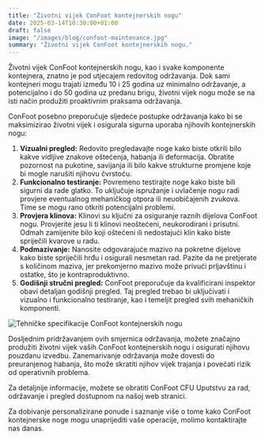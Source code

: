 ```yaml
---
title: "Životni vijek ConFoot kontejnerskih nogu"
date: 2025-03-14T10:30:00+01:00
draft: false
image: "/images/blog/confoot-maintenance.jpg"
summary: "Životni vijek ConFoot kontejnerskih nogu."
---
```


Životni vijek ConFoot kontejnerskih nogu, kao i svake komponente kontejnera, znatno je pod utjecajem redovitog održavanja. Dok sami kontejneri mogu trajati između 10 i 25 godina uz minimalno održavanje, a potencijalno i do 50 godina uz predanu brigu, životni vijek nogu može se na isti način produžiti proaktivnim praksama održavanja.

ConFoot posebno preporučuje sljedeće postupke održavanja kako bi se maksimizirao životni vijek i osigurala sigurna uporaba njihovih kontejnerskih nogu:

1.  **Vizualni pregled:** Redovito pregledavajte noge kako biste otkrili bilo kakve vidljive znakove oštećenja, habanja ili deformacija. Obratite pozornost na pukotine, savijanja ili bilo kakve strukturne promjene koje bi mogle narušiti njihovu čvrstoću.
2.  **Funkcionalno testiranje:** Povremeno testirajte noge kako biste bili sigurni da rade glatko. To uključuje ispružanje i uvlačenje nogu radi provjere eventualnog mehaničkog otpora ili neuobičajenih zvukova. Time se mogu rano otkriti potencijalni problemi.
3.  **Provjera klinova:** Klinovi su ključni za osiguranje raznih dijelova ConFoot nogu. Provjerite jesu li ti klinovi neoštećeni, neukorodirani i prisutni. Odmah zamijenite bilo koji oštećeni ili nedostajući klin kako biste spriječili kvarove u radu.
4.  **Podmazivanje:** Nanosite odgovarajuće mazivo na pokretne dijelove kako biste spriječili hrđu i osigurali nesmetan rad. Pazite da ne pretjerate s količinom maziva, jer prekomjerno mazivo može privući prljavštinu i ostatke, što je kontraproduktivno.
5.  **Godišnji stručni pregled:** ConFoot preporučuje da kvalificirani inspektor obavi detaljan godišnji pregled. Taj pregled trebao bi uključivati i vizualno i funkcionalno testiranje, kao i temeljit pregled svih mehaničkih komponenti.

![Tehničke specifikacije ConFoot kontejnerskih nogu](/images/blog/technicka-specifikace-nohy-confott-CF.png)

Dosljednim pridržavanjem ovih smjernica održavanja, možete značajno produžiti životni vijek vaših ConFoot kontejnerskih nogu i osigurati njihovu pouzdanu izvedbu. Zanemarivanje održavanja može dovesti do preuranjenog habanja, što može skratiti njihov vijek trajanja i povećati rizik od operativnih problema.

Za detaljnije informacije, možete se obratiti ConFoot CFU Uputstvu za rad, održavanje i pregled dostupnom na našoj web stranici.

Za dobivanje personalizirane ponude i saznanje više o tome kako ConFoot kontejnerske noge mogu unaprijediti vaše operacije, molimo kontaktirajte nas danas.